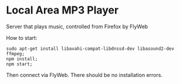 # Local Area MP3 Player

Server that plays music, controlled from Firefox by FlyWeb

How to start:

```
sudo apt-get install libavahi-compat-libdnssd-dev libasound2-dev ffmpeg;
npm install;
npm start;
```

Then connect via FlyWeb. There should be no installation errors.
